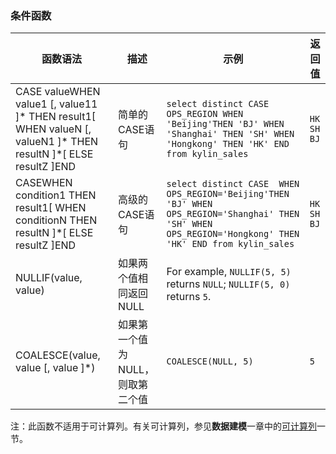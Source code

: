 ### 条件函数

| 函数语法                                     | 描述                 | 示例                                       | 返回值            |
| ---------------------------------------- | ------------------ | ---------------------------------------- | -------------- |
| CASE valueWHEN value1 [, value11 ]* THEN result1[ WHEN valueN [, valueN1 ]* THEN resultN ]*[ ELSE resultZ ]END | 简单的CASE语句          | ```select distinct CASE OPS_REGION WHEN 'Beijing'THEN 'BJ' WHEN 'Shanghai' THEN 'SH' WHEN 'Hongkong' THEN 'HK' END from kylin_sales``` | ```HK SH BJ``` |
| CASEWHEN condition1 THEN result1[ WHEN conditionN THEN resultN ]*[ ELSE resultZ ]END | 高级的CASE语句          | ```select distinct CASE  WHEN OPS_REGION='Beijing'THEN 'BJ' WHEN OPS_REGION='Shanghai' THEN 'SH' WHEN OPS_REGION='Hongkong' THEN 'HK' END from kylin_sales``` | ```HK SH BJ``` |
| NULLIF(value, value)                     | 如果两个值相同返回NULL      | For example, `NULLIF(5, 5)` returns ```NULL```; `NULLIF(5, 0)` returns ```5```. |                |
| COALESCE(value, value [, value ]*)       | 如果第一个值为NULL，则取第二个值 | `COALESCE(NULL, 5)`                      | ```5```        |

注：此函数不适用于可计算列。有关可计算列，参见**数据建模**一章中的[可计算列](model/computed_column.cn.md)一节。